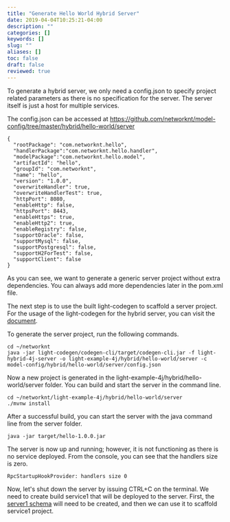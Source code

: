 ```yaml
---
title: "Generate Hello World Hybrid Server"
date: 2019-04-04T10:25:21-04:00
description: ""
categories: []
keywords: []
slug: ""
aliases: []
toc: false
draft: false
reviewed: true
---
```


To generate a hybrid server, we only need a config.json to specify project related parameters as there is no specification for the server. The server itself is just a host for multiple services. 

The config.json can be accessed at https://github.com/networknt/model-config/tree/master/hybrid/hello-world/server

```
{
  "rootPackage": "com.networknt.hello",
  "handlerPackage":"com.networknt.hello.handler",
  "modelPackage":"com.networknt.hello.model",
  "artifactId": "hello",
  "groupId": "com.networknt",
  "name": "hello",
  "version": "1.0.0",
  "overwriteHandler": true,
  "overwriteHandlerTest": true,
  "httpPort": 8080,
  "enableHttp": false,
  "httpsPort": 8443,
  "enableHttps": true,
  "enableHttp2": true,
  "enableRegistry": false,
  "supportOracle": false,
  "supportMysql": false,
  "supportPostgresql": false,
  "supportH2ForTest": false,
  "supportClient": false
}
```

As you can see, we want to generate a generic server project without extra dependencies. You can always add more dependencies later in the pom.xml file. 

The next step is to use the built light-codegen to scaffold a server project. For the usage of the light-codegen for the hybrid server, you can visit the [document][].

To generate the server project, run the following commands. 

```
cd ~/networknt
java -jar light-codegen/codegen-cli/target/codegen-cli.jar -f light-hybrid-4j-server -o light-example-4j/hybrid/hello-world/server -c model-config/hybrid/hello-world/server/config.json
```

Now a new project is generated in the light-example-4j/hybrid/hello-world/server folder. You can build and start the server in the command line. 

```
cd ~/networknt/light-example-4j/hybrid/hello-world/server
./mvnw install
```

After a successful build, you can start the server with the java command line from the server folder.

```
java -jar target/hello-1.0.0.jar
```

The server is now up and running; however, it is not functioning as there is no service deployed. From the console, you can see that the handlers size is zero. 

```
RpcStartupHookProvider: handlers size 0
```

Now, let's shut down the server by issuing CTRL+C on the terminal. We need to create build service1 that will be deployed to the server. First, the [server1 schema][] will need to be created, and then we can use it to scaffold service1 project. 

[document]: /tool/light-codegen/hybrid-server/
[server1 schema]: /tutorial/hybrid/hello-world/service1-schema/
